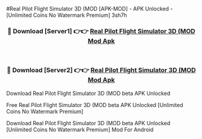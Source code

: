 #Real Pilot Flight Simulator 3D (MOD [APK-MOD] - APK Unlocked - [Unlimited Coins No Watermark Premium] 3sh7h



<div align="center">

<h3>🔴 Download [Server1] 👉👉 <a href="https://momento.my/?title=Real_Pilot_Flight_Simulator_3D_(MOD">Real Pilot Flight Simulator 3D (MOD Mod Apk</a></h3><br>

<h3>🔴 Download [Server2] 👉👉 <a href="https://momento.my/?title=Real_Pilot_Flight_Simulator_3D_(MOD">Real Pilot Flight Simulator 3D (MOD Mod Apk</a></h3>
</div>



Download Real Pilot Flight Simulator 3D (MOD beta APK Unlocked

Free Real Pilot Flight Simulator 3D (MOD beta APK Unlocked [Unlimited Coins No Watermark Premium]

Download Real Pilot Flight Simulator 3D (MOD beta APK Unlocked [Unlimited Coins No Watermark Premium] Mod For Android
